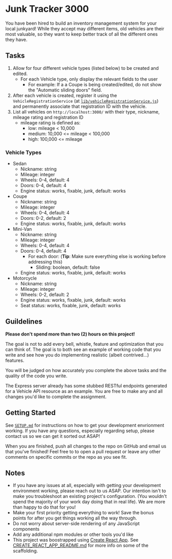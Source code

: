 # Junk Tracker 3000

You have been hired to build an inventory management system for your local junkyard! While they accept may different items, old vehicles are their most valuable, so they want to keep better track of all the different ones they have.

## Tasks

1. Allow for four different vehicle types (listed below) to be created and edited.
    - For each Vehicle type, only display the relevant fields to the user
      - For example: If a a Coupe is being created/edited, do not show the "Automatic sliding doors" field.
2. After each vehicle is created, register it using the `VehicleRegistrationService` (at [`lib/vehicleRegistrationService.js`](lib/vehicleRegistrationService.js)) and permanently associate that registration ID with the vehicle.
3. List all vehicles on `http://localhost:3000/` with their type, nickname, mileage rating and registration ID
    - mileage rating is defined as:
        - low: mileage < 10,000
        - medium: 10,000 <= mileage < 100,000
        - high: 100,000 <= mileage

### Vehicle Types

- Sedan
    - Nickname: string
    - Mileage: integer
    - Wheels: 0-4, default: 4
    - Doors: 0-4, default: 4
    - Engine status: works, fixable, junk, default: works
- Coupe
    - Nickname: string
    - Mileage: integer
    - Wheels: 0-4, default: 4
    - Doors: 0-2, default: 2
    - Engine status: works, fixable, junk, default: works
- Mini-Van
    - Nickname: string
    - Mileage: integer
    - Wheels: 0-4, default: 4
    - Doors: 0-4, default: 4
      - For each door: (**Tip**: Make sure everything else is working before addressing this)
        - Sliding: boolean, default: false 
    - Engine status: works, fixable, junk, default: works
- Motorcycle
    - Nickname: string
    - Mileage: integer
    - Wheels: 0-2, default: 2
    - Engine status: works, fixable, junk, default: works
    - Seat status: works, fixable, junk, default: works

## Guildelines

**Please don't spend more than two (2) hours on this project!**

The goal is not to add every bell, whistle, feature and optimization that you can think of. The goal is to both see an example of working code that you write and see how you do implementing realistic (albeit contrived...) features. 

You will be judged on how accurately you complete the above tasks and the quality of the code you write. 

The Express server already has some stubbed RESTful endpoints generated for a Vehicle API resource as an example. You are free to make any and all changes you'd like to complete the assignment.

## Getting Started

See [`SETUP.md`](SETUP.md) for instructions on how to get your development envrionment working. If you have any questions, especially regarding setup, please contact us so we can get it sorted out ASAP!

When you are finished, push all changes to the repo on GitHub and email us that you've finished! Feel free to to open a pull request or leave any other comments on specific commits or the repo as you see fit.

## Notes

- If you have any issues at all, especially with getting your development environment working, please reach out to us ASAP. Our intention isn't to make you troubleshoot an existing project's configuration. (You wouldn't spend the majority of your work day doing that in real life). We are more than happy to do that for you!
- Make your first priority getting everything to work! Save the bonus points for after you get things working all the way through.
- Do not worry about server-side rendering of any JavaScript components
- Add any additional npm modules or other tools you'd like
- This project was boostrapped using [Create React App](https://create-react-app.dev/). See [CREATE_REACT_APP_README.md](CREATE_REACT_APP_README.md) for more info on some of the scaffolding.
